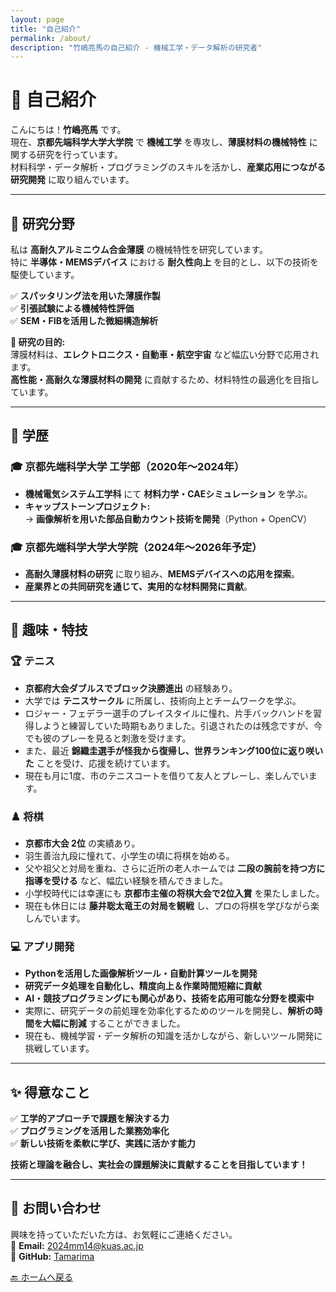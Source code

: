 ```yaml
---
layout: page
title: "自己紹介"
permalink: /about/
description: "竹嶋亮馬の自己紹介 - 機械工学・データ解析の研究者"
---
```


# 🎤 自己紹介

こんにちは！**竹嶋亮馬** です。  
現在、**京都先端科学大学大学院** で **機械工学** を専攻し、**薄膜材料の機械特性** に関する研究を行っています。  
材料科学・データ解析・プログラミングのスキルを活かし、**産業応用につながる研究開発** に取り組んでいます。

---

## 🔬 **研究分野**
私は **高耐久アルミニウム合金薄膜** の機械特性を研究しています。  
特に **半導体・MEMSデバイス** における **耐久性向上** を目的とし、以下の技術を駆使しています。

✅ **スパッタリング法を用いた薄膜作製**  
✅ **引張試験による機械特性評価**  
✅ **SEM・FIBを活用した微細構造解析**  

**📌 研究の目的:**  
薄膜材料は、**エレクトロニクス・自動車・航空宇宙** など幅広い分野で応用されます。  
**高性能・高耐久な薄膜材料の開発** に貢献するため、材料特性の最適化を目指しています。

---

## 📖 **学歴**
### 🎓 **京都先端科学大学 工学部（2020年～2024年）**
- **機械電気システム工学科** にて **材料力学・CAEシミュレーション** を学ぶ。
- **キャップストーンプロジェクト:**  
  → **画像解析を用いた部品自動カウント技術を開発**（Python + OpenCV）

### 🎓 **京都先端科学大学大学院（2024年～2026年予定）**
- **高耐久薄膜材料の研究** に取り組み、**MEMSデバイスへの応用を探索**。
- **産業界との共同研究を通じて、実用的な材料開発に貢献**。

---

## 🎾 **趣味・特技**
### **🏆 テニス**
- **京都府大会ダブルスでブロック決勝進出** の経験あり。  
- 大学では **テニスサークル** に所属し、技術向上とチームワークを学ぶ。  
- ロジャー・フェデラー選手のプレイスタイルに憧れ、片手バックハンドを習得しようと練習していた時期もありました。引退されたのは残念ですが、今でも彼のプレーを見ると刺激を受けます。  
- また、最近 **錦織圭選手が怪我から復帰し、世界ランキング100位に返り咲いた** ことを受け、応援を続けています。  
- 現在も月に1度、市のテニスコートを借りて友人とプレーし、楽しんでいます。

### **♟️ 将棋**
- **京都市大会 2位** の実績あり。  
- 羽生善治九段に憧れて、小学生の頃に将棋を始める。  
- 父や祖父と対局を重ね、さらに近所の老人ホームでは **二段の腕前を持つ方に指導を受ける** など、幅広い経験を積んできました。  
- 小学校時代には幸運にも **京都市主催の将棋大会で2位入賞** を果たしました。  
- 現在も休日には **藤井聡太竜王の対局を観戦** し、プロの将棋を学びながら楽しんでいます。

### **💻 アプリ開発**
- **Pythonを活用した画像解析ツール・自動計算ツールを開発**  
- **研究データ処理を自動化し、精度向上＆作業時間短縮に貢献**  
- **AI・競技プログラミングにも関心があり、技術を応用可能な分野を模索中**  
- 実際に、研究データの前処理を効率化するためのツールを開発し、**解析の時間を大幅に削減** することができました。  
- 現在も、機械学習・データ解析の知識を活かしながら、新しいツール開発に挑戦しています。
 

---

## **✨ 得意なこと**
✅ **工学的アプローチで課題を解決する力**  
✅ **プログラミングを活用した業務効率化**  
✅ **新しい技術を柔軟に学び、実践に活かす能力**  

**技術と理論を融合し、実社会の課題解決に貢献することを目指しています！**

---

## 📩 **お問い合わせ**
興味を持っていただいた方は、お気軽にご連絡ください。  
📧 **Email:** [2024mm14@kuas.ac.jp](mailto:2024mm14@kuas.ac.jp)  
📂 **GitHub:** [Tamarima](https://github.com/Tamarima)  

[🔙 ホームへ戻る](/)
